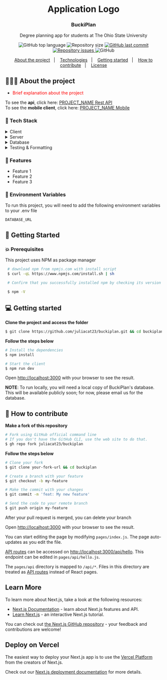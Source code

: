<h1 align="center">
	<!-- <img alt="Logo" src=".github/logo.png" width="200px" /> -->
  Application Logo
</h1>

<h3 align="center">
  BuckiPlan
</h3>

<p align="center">Degree planning app for students at The Ohio State University</p>

<p align="center">
  <img alt="GitHub top language" src="https://img.shields.io/github/languages/top/juliacat23/buckiplan">
  <img alt="Repository size" src="https://img.shields.io/github/repo-size/juliacat23/buckiplan">
  <a href="https://github.com/juliacat23/buckiplan/commits/main">
    <img alt="GitHub last commit" src="https://img.shields.io/github/last-commit/juliacat23/buckiplan">
  </a>
  <a href="https://github.com/juliacat23/buckiplan/issues">
    <img alt="Repository issues" src="https://img.shields.io/github/issues/juliacat23/buckiplan">
  </a>
  <img alt="GitHub" src="https://img.shields.io/github/license/juliacat23/buckiplan">
</p>

<p align="center">
  <a href="#-about-the-project">About the project</a>&nbsp;&nbsp;&nbsp;|&nbsp;&nbsp;&nbsp;
  <a href="#-technologies">Technologies</a>&nbsp;&nbsp;&nbsp;|&nbsp;&nbsp;&nbsp;
  <a href="#-getting-started">Getting started</a>&nbsp;&nbsp;&nbsp;|&nbsp;&nbsp;&nbsp;
  <a href="#-how-to-contribute">How to contribute</a>&nbsp;&nbsp;&nbsp;|&nbsp;&nbsp;&nbsp;
  <a href="#-license">License</a>
</p>

## 👨🏻‍💻 About the project
- <p style="color: red;">Brief explanation about the project</p>

To see the **api**, click here: [PROJECT_NAME Rest API](https://github/eliasgcf/readme-template)</br>
To see the **mobile client**, click here: [PROJECT_NAME Mobile](https://github/eliasgcf/readme-template)

<!-- TechStack -->
### 🚀 Tech Stack

<details>
  <summary>Client</summary>
  <ul>
    <li><a href="https://nextjs.org/">Next</a></li>
    <li><a href="https://next-auth.js.org/">Next Auth</a></li>
    <li><a href="https://react-redux.js.org/">React Redux</a></li>
    <li><a href="https://styled-components.com/">Styled Components</a></li>
    <li><a href="https://emotion.sh/docs/introduction">Emotion</a></li>
    <li><a href="https://chakra-ui.com/">Chakra UI</a></li>
  </ul>
</details>

<details>
  <summary>Server</summary>
  <ul>
    <li><a href="https://expressjs.com/">Express</a></li>
    <li><a href="https://www.prisma.io/">Prisma</a></li>    
  </ul>
</details>

<details>
<summary>Database</summary>
  <ul>
    <li><a href="https://www.mysql.com/">MySQL</a></li>
    <li><a href="https://supabase.com/">Supabase</a></li>
  </ul>
</details>
<details>
<summary>Testing & Formatting</summary>
  <ul>
    <li><a href="https://www.cypress.io/">Cypress</a></li>
    <li><a href="https://eslint.org/">Eslint</a></li>
    <li><a href="https://prettier.io/">Prettier</a></li>
    <li><a href="https://editorconfig.org/">EditorConfig</a></li>
  </ul>
</details>

<!-- Features -->
### :dart: Features

- Feature 1
- Feature 2
- Feature 3


<!-- Env Variables -->
### 🔑 Environment Variables

To run this project, you will need to add the following environment variables to your .env file

`DATABASE_URL`

<!-- Getting Started -->
## 	🧰 Getting Started

<!-- Prerequisites -->
### 💥 Prerequisites

This project uses NPM as package manager

```bash
 # download npm from npmjs.com with install script
 $ curl -qL https://www.npmjs.com/install.sh | sh

 # Confirm that you successfully installed npm by checking its version
 
 $ npm -V
```


## 💻 Getting started

**Clone the project and access the folder**

```bash
$ git clone https://github.com/juliacat23/buckiplan.git && cd buckiplan
```
**Follow the steps below**

```Bash
# Install the dependencies
$ npm install

# Start the client
$ npm run dev
```
Open [http://localhost:3000](http://localhost:3000) with your browser to see the result.

**NOTE**: To run locally, you will need a local copy of BuckiPlan's database. This will be available publicly soon; for now, please email us for the database.


## 🤔 How to contribute
**Make a fork of this repository**

```bash
# Fork using GitHub official command line
# If you don't have the GitHub CLI, use the web site to do that.
$ gh repo fork juliacat23/buckiplan
```
**Follow the steps below**

```bash
# Clone your fork
$ git clone your-fork-url && cd buckiplan

# Create a branch with your feature
$ git checkout -b my-feature

# Make the commit with your changes
$ git commit -m 'feat: My new feature'

# Send the code to your remote branch
$ git push origin my-feature
```

After your pull request is merged, you can delete your branch



Open [http://localhost:3000](http://localhost:3000) with your browser to see the result.

You can start editing the page by modifying `pages/index.js`. The page auto-updates as you edit the file.

[API routes](https://nextjs.org/docs/api-routes/introduction) can be accessed on [http://localhost:3000/api/hello](http://localhost:3000/api/hello). This endpoint can be edited in `pages/api/hello.js`.

The `pages/api` directory is mapped to `/api/*`. Files in this directory are treated as [API routes](https://nextjs.org/docs/api-routes/introduction) instead of React pages.

## Learn More

To learn more about Next.js, take a look at the following resources:

- [Next.js Documentation](https://nextjs.org/docs) - learn about Next.js features and API.
- [Learn Next.js](https://nextjs.org/learn) - an interactive Next.js tutorial.

You can check out [the Next.js GitHub repository](https://github.com/vercel/next.js/) - your feedback and contributions are welcome!

## Deploy on Vercel

The easiest way to deploy your Next.js app is to use the [Vercel Platform](https://vercel.com/new?utm_medium=default-template&filter=next.js&utm_source=create-next-app&utm_campaign=create-next-app-readme) from the creators of Next.js.

Check out our [Next.js deployment documentation](https://nextjs.org/docs/deployment) for more details.
